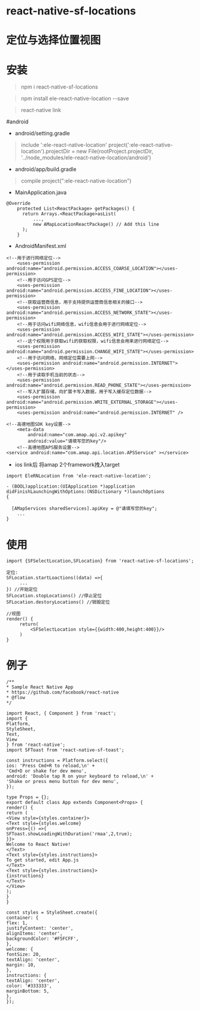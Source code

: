 # react-native-sf-locations

# 定位与选择位置视图

# 安装
> npm i react-native-sf-locations  

> npm install ele-react-native-location --save  

> react-native link 

#android
* android/setting.gradle
> include ':ele-react-native-location' project(':ele-react-native-location').projectDir = new File(rootProject.projectDir, '../node_modules/ele-react-native-location/android')  
* android/app/build.gradle  
> compile project(":ele-react-native-location")  
* MainApplication.java  
```
@Override
    protected List<ReactPackage> getPackages() {
      return Arrays.<ReactPackage>asList(
          ...,
          new AMapLocationReactPackage() // Add this line
      );
    }
```  
* AndroidManifest.xml  
```
<!--用于进行网络定位-->
    <uses-permission android:name="android.permission.ACCESS_COARSE_LOCATION"></uses-permission>
    <!--用于访问GPS定位-->
    <uses-permission android:name="android.permission.ACCESS_FINE_LOCATION"></uses-permission>
    <!--获取运营商信息，用于支持提供运营商信息相关的接口-->
    <uses-permission android:name="android.permission.ACCESS_NETWORK_STATE"></uses-permission>
    <!--用于访问wifi网络信息，wifi信息会用于进行网络定位-->
    <uses-permission android:name="android.permission.ACCESS_WIFI_STATE"></uses-permission>
    <!--这个权限用于获取wifi的获取权限，wifi信息会用来进行网络定位-->
    <uses-permission android:name="android.permission.CHANGE_WIFI_STATE"></uses-permission>
    <!--用于访问网络，网络定位需要上网-->
    <uses-permission android:name="android.permission.INTERNET"></uses-permission>
    <!--用于读取手机当前的状态-->
    <uses-permission android:name="android.permission.READ_PHONE_STATE"></uses-permission>
    <!--写入扩展存储，向扩展卡写入数据，用于写入缓存定位数据-->
    <uses-permission android:name="android.permission.WRITE_EXTERNAL_STORAGE"></uses-permission>
    <uses-permission android:name="android.permission.INTERNET" />
```

```
<!--高德地图SDK key设置-->
    <meta-data
        android:name="com.amap.api.v2.apikey"
        android:value="请填写您的key"/>
    <!--高德地图APS服务设置-->
<service android:name="com.amap.api.location.APSService" ></service>

```
* ios 
link后 将amap 2个framework拽入target

```
import EleRNLocation from 'ele-react-native-location';

- (BOOL)application:(UIApplication *)application didFinishLaunchingWithOptions:(NSDictionary *)launchOptions
{

  [AMapServices sharedServices].apiKey = @"请填写您的key";
    ...
}
```


# 使用
```
import {SFSelectLocation,SFLocation} from 'react-native-sf-locations';

定位: 
SFLocation.startLoactions((data) =>{
     ...
}) //开始定位
SFLocation.stopLocations() //停止定位
SFLocation.destoryLocations() //销毁定位

//视图
render() {  
     return(
         <SFSelectLocation style={{width:400,height:400}}/>
     )
}

```

# 例子
```
/**
* Sample React Native App
* https://github.com/facebook/react-native
* @flow
*/

import React, { Component } from 'react';
import {
Platform,
StyleSheet,
Text,
View
} from 'react-native';
import SFToast from 'react-native-sf-toast';

const instructions = Platform.select({
ios: 'Press Cmd+R to reload,\n' +
'Cmd+D or shake for dev menu',
android: 'Double tap R on your keyboard to reload,\n' +
'Shake or press menu button for dev menu',
});

type Props = {};
export default class App extends Component<Props> {
render() {
return (
<View style={styles.container}>
<Text style={styles.welcome}
onPress={() =>{
SFToast.showLoadingWithDuration('rmaa',2,true);
}}>
Welcome to React Native!
</Text>
<Text style={styles.instructions}>
To get started, edit App.js
</Text>
<Text style={styles.instructions}>
{instructions}
</Text>
</View>
);
}
}

const styles = StyleSheet.create({
container: {
flex: 1,
justifyContent: 'center',
alignItems: 'center',
backgroundColor: '#F5FCFF',
},
welcome: {
fontSize: 20,
textAlign: 'center',
margin: 10,
},
instructions: {
textAlign: 'center',
color: '#333333',
marginBottom: 5,
},
});



```
